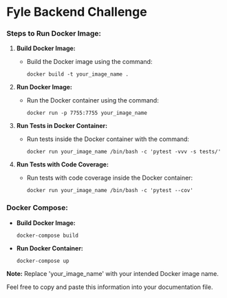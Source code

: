 # Fyle Backend Challenge

### Steps to Run Docker Image:

1. **Build Docker Image:**
   - Build the Docker image using the command:
     ```
     docker build -t your_image_name .
     ```

2. **Run Docker Image:**
   - Run the Docker container using the command:
     ```
     docker run -p 7755:7755 your_image_name
     ```

3. **Run Tests in Docker Container:**
   - Run tests inside the Docker container with the command:
     ```
     docker run your_image_name /bin/bash -c 'pytest -vvv -s tests/'
     ```

4. **Run Tests with Code Coverage:**
   - Run tests with code coverage inside the Docker container:
     ```
     docker run your_image_name /bin/bash -c 'pytest --cov'
     ```

### Docker Compose:

- **Build Docker Image:**
  ```
  docker-compose build
  ```

- **Run Docker Container:**
  ```
  docker-compose up
  ```

**Note:** Replace 'your_image_name' with your intended Docker image name.

Feel free to copy and paste this information into your documentation file.
